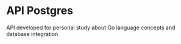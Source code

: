 # API Postgres

API developed for personal study about Go language concepts and database integration